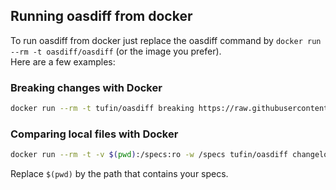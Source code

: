## Running oasdiff from docker
To run oasdiff from docker just replace the oasdiff command by `docker run --rm -t oasdiff/oasdiff` (or the image you prefer).  
Here are a few examples:

### Breaking changes with Docker
```bash
docker run --rm -t tufin/oasdiff breaking https://raw.githubusercontent.com/oasdiff/oasdiff/main/data/openapi-test1.yaml https://raw.githubusercontent.com/oasdiff/oasdiff/main/data/openapi-test3.yaml
```

### Comparing local files with Docker
```bash
docker run --rm -t -v $(pwd):/specs:ro -w /specs tufin/oasdiff changelog openapi-test1.yaml openapi-test3.yaml
```

Replace `$(pwd)` by the path that contains your specs.  
